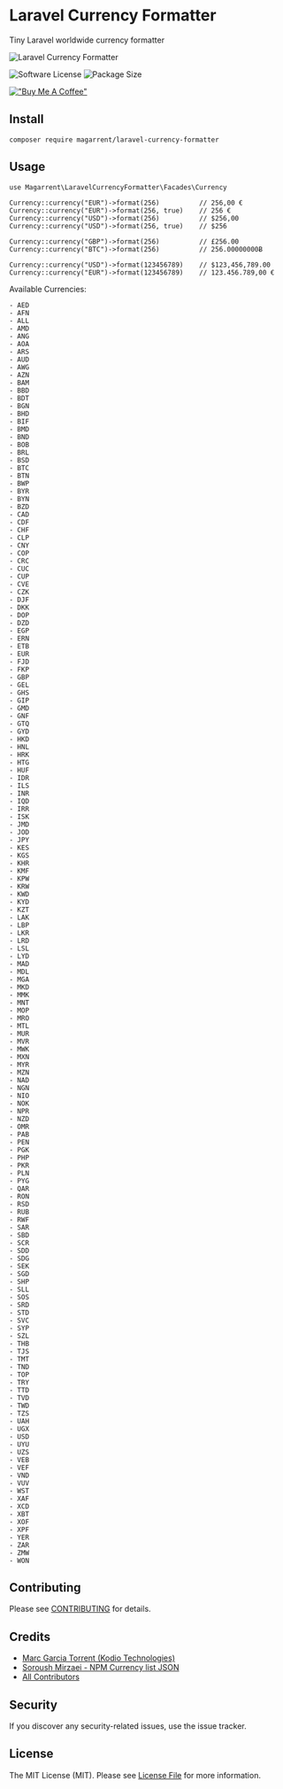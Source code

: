 # Laravel Currency Formatter

Tiny Laravel worldwide currency formatter

![Laravel Currency Formatter](https://user-images.githubusercontent.com/6561770/128357354-34e67b91-3f76-4e8f-92db-186843517f99.png)


![Software License](https://img.shields.io/badge/license-MIT-brightgreen.svg?style=flat-square)
![Package Size](https://img.shields.io/github/languages/code-size/magarrent/laravel-currency-formatter)

[!["Buy Me A Coffee"](https://www.buymeacoffee.com/assets/img/custom_images/orange_img.png)](https://www.buymeacoffee.com/magarrent)
## Install
`composer require magarrent/laravel-currency-formatter`

## Usage

```
use Magarrent\LaravelCurrencyFormatter\Facades\Currency

Currency::currency("EUR")->format(256)          // 256,00 €
Currency::currency("EUR")->format(256, true)    // 256 €
Currency::currency("USD")->format(256)          // $256,00
Currency::currency("USD")->format(256, true)    // $256

Currency::currency("GBP")->format(256)          // £256.00
Currency::currency("BTC")->format(256)          // 256.00000000Ƀ

Currency::currency("USD")->format(123456789)    // $123,456,789.00
Currency::currency("EUR")->format(123456789)    // 123.456.789,00 €
```

Available Currencies:

```
- AED
- AFN
- ALL
- AMD
- ANG
- AOA
- ARS
- AUD
- AWG
- AZN
- BAM
- BBD
- BDT
- BGN
- BHD
- BIF
- BMD
- BND
- BOB
- BRL
- BSD
- BTC
- BTN
- BWP
- BYR
- BYN
- BZD
- CAD
- CDF
- CHF
- CLP
- CNY
- COP
- CRC
- CUC
- CUP
- CVE
- CZK
- DJF
- DKK
- DOP
- DZD
- EGP
- ERN
- ETB
- EUR
- FJD
- FKP
- GBP
- GEL
- GHS
- GIP
- GMD
- GNF
- GTQ
- GYD
- HKD
- HNL
- HRK
- HTG
- HUF
- IDR
- ILS
- INR
- IQD
- IRR
- ISK
- JMD
- JOD
- JPY
- KES
- KGS
- KHR
- KMF
- KPW
- KRW
- KWD
- KYD
- KZT
- LAK
- LBP
- LKR
- LRD
- LSL
- LYD
- MAD
- MDL
- MGA
- MKD
- MMK
- MNT
- MOP
- MRO
- MTL
- MUR
- MVR
- MWK
- MXN
- MYR
- MZN
- NAD
- NGN
- NIO
- NOK
- NPR
- NZD
- OMR
- PAB
- PEN
- PGK
- PHP
- PKR
- PLN
- PYG
- QAR
- RON
- RSD
- RUB
- RWF
- SAR
- SBD
- SCR
- SDD
- SDG
- SEK
- SGD
- SHP
- SLL
- SOS
- SRD
- STD
- SVC
- SYP
- SZL
- THB
- TJS
- TMT
- TND
- TOP
- TRY
- TTD
- TVD
- TWD
- TZS
- UAH
- UGX
- USD
- UYU
- UZS
- VEB
- VEF
- VND
- VUV
- WST
- XAF
- XCD
- XBT
- XOF
- XPF
- YER
- ZAR
- ZMW
- WON
```

## Contributing
Please see [CONTRIBUTING](CONTRIBUTING.md) for details.

## Credits

- [Marc Garcia Torrent (Kodio Technologies)](https://github.com/magarrent)
- [Soroush Mirzaei - NPM Currency list JSON](https://github.com/smirzaei/currency-formatter)
- [All Contributors](https://github.com/magarrent/laravel-currency-formatter/contributors)

## Security
If you discover any security-related issues, use the issue tracker.

## License
The MIT License (MIT). Please see [License File](/LICENSE.md) for more information.
